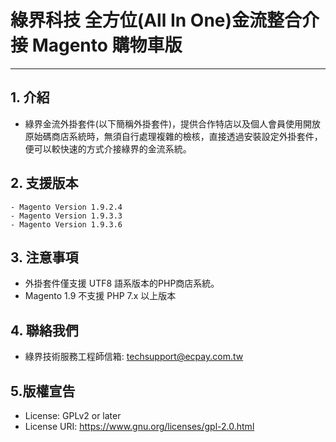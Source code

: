 # 綠界科技 全方位(All In One)金流整合介接 Magento 購物車版
---

## 1. 介紹

  - 綠界金流外掛套件(以下簡稱外掛套件)，提供合作特店以及個人會員使用開放原始碼商店系統時，無須自行處理複雜的檢核，直接透過安裝設定外掛套件，便可以較快速的方式介接綠界的金流系統。


## 2. 支援版本
	- Magento Version 1.9.2.4
	- Magento Version 1.9.3.3
	- Magento Version 1.9.3.6
  
 

## 3. 注意事項
  - 外掛套件僅支援 UTF8 語系版本的PHP商店系統。
  - Magento 1.9 不支援 PHP 7.x 以上版本
  
 

## 4. 聯絡我們
  - 綠界技術服務工程師信箱: techsupport@ecpay.com.tw
  
## 5.版權宣告

* License: GPLv2 or later
* License URI: https://www.gnu.org/licenses/gpl-2.0.html






   
